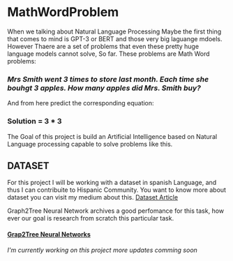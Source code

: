 # MathWordProblem

When we talking about Natural Language Processing Maybe the first thing that comes to mind is GPT-3 or BERT and those very big laguange mdoels. However Thaere are a set of problems that even these pretty huge language models cannot solve, So far. These problems are Math Word problems:

### *Mrs Smith went 3 times to store last month. Each time she bouhgt 3 apples. How many apples did Mrs. Smith buy?*

And from here predict the corresponding equation:

 ### Solution = 3 * 3 
 
 The Goal of this project is build an Artificial Intelligence based on Natural Language processing capable to solve problems like this.
 
##  DATASET

For this project I will be working with a dataset in spanish Language, and thus I can contribuite to Hispanic Community. You want to know more about dataset you can visit my medium about this. [Dataset Article](https://medium.com/math-word-problems-dataset/math-words-problems-2018ef726d33)
 
 
 Graph2Tree Neural Network archives a good perfomance for this task, how ever our goal is research from scratch this particular task.
 
 
 #### [Grap2Tree Neural Networks](https://arxiv.org/abs/2004.13781)
 
 *I'm currently working on this project more updates comming soon*
 
